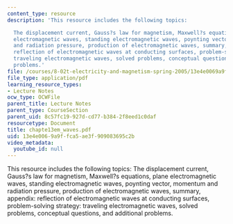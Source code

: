 ```yaml
---
content_type: resource
description: 'This resource includes the following topics:

  The displacement current, Gauss?s law for magnetism, Maxwell?s equations, plane
  electromagnetic waves, standing electromagnetic waves, poynting vector, momentum
  and radiation pressure, production of electromagnetic waves, summary, appendix:
  reflection of electromagnetic waves at conducting surfaces, problem-solving strategy:
  traveling electromagnetic waves, solved problems, conceptual questions, and additional
  problems.'
file: /courses/8-02t-electricity-and-magnetism-spring-2005/13e4e0069a9ffca5ae3f909083695c2b_chapte13em_waves.pdf
file_type: application/pdf
learning_resource_types:
- Lecture Notes
ocw_type: OCWFile
parent_title: Lecture Notes
parent_type: CourseSection
parent_uid: 8c57fc19-927d-cd77-b384-2f8eed1c0daf
resourcetype: Document
title: chapte13em_waves.pdf
uid: 13e4e006-9a9f-fca5-ae3f-909083695c2b
video_metadata:
  youtube_id: null
---
```

This resource includes the following topics:
The displacement current, Gauss?s law for magnetism, Maxwell?s equations, plane electromagnetic waves, standing electromagnetic waves, poynting vector, momentum and radiation pressure, production of electromagnetic waves, summary, appendix: reflection of electromagnetic waves at conducting surfaces, problem-solving strategy: traveling electromagnetic waves, solved problems, conceptual questions, and additional problems.

